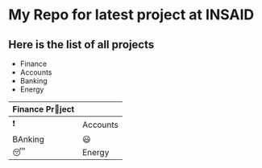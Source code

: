 # My Repo for latest project at INSAID

## Here is the list of all projects 

- Finance
- Accounts 
- Banking 
- Energy 


|  Finance Pr:sparkling_heart:ject |   |
| ------------ | ------------ |
| :exclamation:  |  Accounts |
|  BAnking | :smiley: |
|  :sleeping: |  Energy |
